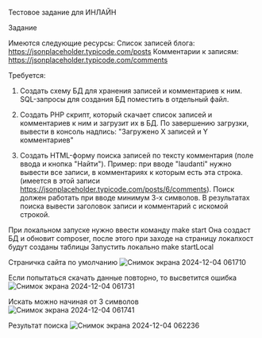 Тестовое задание для ИНЛАЙН

Задание

Имеются следующие ресурсы:
Список записей блога: https://jsonplaceholder.typicode.com/posts
Комментарии к записям: https://jsonplaceholder.typicode.com/comments

Требуется:

1. Создать схему БД для хранения записей и комментариев к ним. SQL-запросы для создания БД поместить в отдельный файл.

2. Создать PHP скрипт, который скачает список записей и комментариев к ним и загрузит их в БД. По завершению загрузки, вывести в консоль надпись: "Загружено Х записей и Y комментариев"

3. Создать HTML-форму поиска записей по тексту комментария (поле ввода и кнопка "Найти"). 
Пример: при вводе "laudanti" нужно вывести все записи, в комментариях к которым есть эта строка. (имеется в этой записи https://jsonplaceholder.typicode.com/posts/6/comments). 
Поиск должен работать при вводе минимум 3-х символов. В результатах поиска вывести заголовок записи и комментарий с искомой строкой.

При локальном запуске нужно ввести команду
make start
Она создаст БД и обновит composer, после этого при заходе на страницу локалхост будут созданы таблицы
Запустить локально
make startLocal

Страничка сайта по умолчанию
![Снимок экрана 2024-12-04 061710](https://github.com/user-attachments/assets/9535253e-ff9e-4fd7-8675-bff4d7e37a74)

Если попытаться скачать данные повторно, то высветится ошибка
![Снимок экрана 2024-12-04 061731](https://github.com/user-attachments/assets/815bcf40-365a-41e4-8b13-22d106159306)

Искать можно начиная от 3 символов
![Снимок экрана 2024-12-04 061741](https://github.com/user-attachments/assets/87ca0b47-0d7e-4e62-bc25-b2944362a541)

Результат поиска
![Снимок экрана 2024-12-04 062236](https://github.com/user-attachments/assets/1d850588-a7b3-4553-a986-ae65acd20adb)